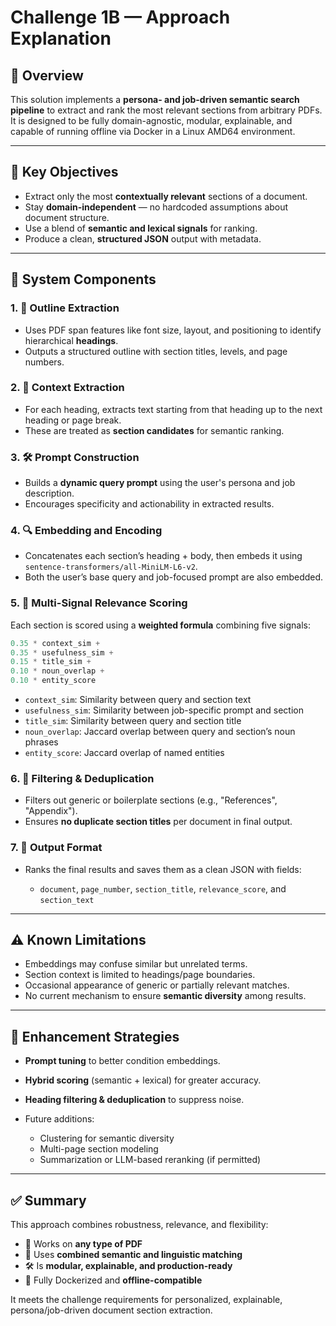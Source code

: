 # Challenge 1B — Approach Explanation

## 📘 Overview

This solution implements a **persona- and job-driven semantic search pipeline** to extract and rank the most relevant sections from arbitrary PDFs. It is designed to be fully domain-agnostic, modular, explainable, and capable of running offline via Docker in a Linux AMD64 environment.

---

## 🚀 Key Objectives

* Extract only the most **contextually relevant** sections of a document.
* Stay **domain-independent** — no hardcoded assumptions about document structure.
* Use a blend of **semantic and lexical signals** for ranking.
* Produce a clean, **structured JSON** output with metadata.

---

## 🧱 System Components

### 1. 🧭 Outline Extraction

* Uses PDF span features like font size, layout, and positioning to identify hierarchical **headings**.
* Outputs a structured outline with section titles, levels, and page numbers.

### 2. 📄 Context Extraction

* For each heading, extracts text starting from that heading up to the next heading or page break.
* These are treated as **section candidates** for semantic ranking.

### 3. 🛠️ Prompt Construction

* Builds a **dynamic query prompt** using the user's persona and job description.
* Encourages specificity and actionability in extracted results.

### 4. 🔍 Embedding and Encoding

* Concatenates each section’s heading + body, then embeds it using `sentence-transformers/all-MiniLM-L6-v2`.
* Both the user’s base query and job-focused prompt are also embedded.

### 5. 🧠 Multi-Signal Relevance Scoring

Each section is scored using a **weighted formula** combining five signals:

```python
0.35 * context_sim +
0.35 * usefulness_sim +
0.15 * title_sim +
0.10 * noun_overlap +
0.10 * entity_score
```

* `context_sim`: Similarity between query and section text
* `usefulness_sim`: Similarity between job-specific prompt and section
* `title_sim`: Similarity between query and section title
* `noun_overlap`: Jaccard overlap between query and section’s noun phrases
* `entity_score`: Jaccard overlap of named entities

### 6. 🚫 Filtering & Deduplication

* Filters out generic or boilerplate sections (e.g., "References", "Appendix").
* Ensures **no duplicate section titles** per document in final output.

### 7. 🧾 Output Format

* Ranks the final results and saves them as a clean JSON with fields:

  * `document`, `page_number`, `section_title`, `relevance_score`, and `section_text`

---

## ⚠️ Known Limitations

* Embeddings may confuse similar but unrelated terms.
* Section context is limited to headings/page boundaries.
* Occasional appearance of generic or partially relevant matches.
* No current mechanism to ensure **semantic diversity** among results.

---

## 🔧 Enhancement Strategies

* **Prompt tuning** to better condition embeddings.
* **Hybrid scoring** (semantic + lexical) for greater accuracy.
* **Heading filtering & deduplication** to suppress noise.
* Future additions:

  * Clustering for semantic diversity
  * Multi-page section modeling
  * Summarization or LLM-based reranking (if permitted)

---

## ✅ Summary

This approach combines robustness, relevance, and flexibility:

* 📄 Works on **any type of PDF**
* 🔗 Uses **combined semantic and linguistic matching**
* 🛠️ Is **modular, explainable, and production-ready**
* 🐳 Fully Dockerized and **offline-compatible**

It meets the challenge requirements for personalized, explainable, persona/job-driven document section extraction.

